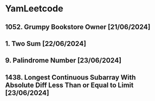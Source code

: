# YamLeetcode

## 1052. Grumpy Bookstore Owner [21/06/2024]
## 1. Two Sum [22/06/2024]
## 9. Palindrome Number [23/06/2024]
## 1438. Longest Continuous Subarray With Absolute Diff Less Than or Equal to Limit [23/06/2024]
